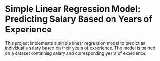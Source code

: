 # Simple Linear Regression Model: Predicting Salary Based on Years of Experience
This project implements a simple linear regression model to predict an individual's salary based on their years of experience. The model is trained on a dataset containing salary and corresponding years of experience.
